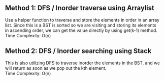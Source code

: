 ## Method 1: DFS / Inorder traverse using Arraylist
Use a helper function to traverse and store the elements in order in an array list. Since this is a BST is sorted so we are visiting and storing its elements in ascending order, we can get the value directly by using get(k-1) method. <br />
Time Complexity: O(n)

## Method 2: DFS / Inorder searching using Stack
This is also utilizing DFS to traverse inorder the elements in the BST, and we will return as soon as we pop out the kth element. <br />
Time Complexity: O(n)

